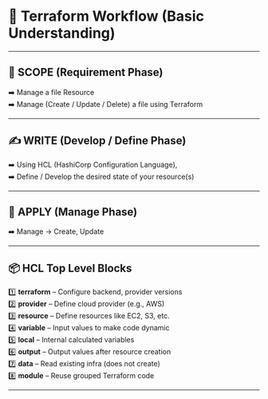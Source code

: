 # 📘 Terraform Workflow (Basic Understanding)

---

## 🔹 SCOPE (Requirement Phase)

➡️ Manage a file Resource  
➡️ Manage (Create / Update / Delete) a file using Terraform

---

## ✍️ WRITE (Develop / Define Phase)

➡️ Using HCL (HashiCorp Configuration Language),  
➡️ Define / Develop the desired state of your resource(s)

---

## 🚀 APPLY (Manage Phase)

➡️ Manage → Create, Update

---

## 📦 HCL Top Level Blocks

1️⃣ **terraform** – Configure backend, provider versions  
2️⃣ **provider** – Define cloud provider (e.g., AWS)  
3️⃣ **resource** – Define resources like EC2, S3, etc.  
4️⃣ **variable** – Input values to make code dynamic  
5️⃣ **local** – Internal calculated variables  
6️⃣ **output** – Output values after resource creation  
7️⃣ **data** – Read existing infra (does not create)  
8️⃣ **module** – Reuse grouped Terraform code

---


